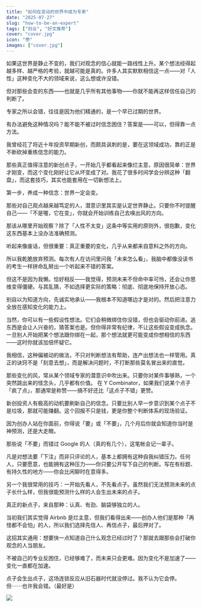 ```yaml
---
title: "如何在变动的世界中成为专家"
date: "2025-07-27"
slug: "how-to-be-an-expert"
tags: ["创业", "好文推荐"]
cover: "cover.jpg"
icon: "😎"
images: ["cover.jpg"]
---
```

如果这世界是静止不变的，我们对观念的信心就能一路线性上升。某个想法经得起越多样、越严格的考验，就越可能是真的。许多人其实默默相信这一点——对「人性」这种变化不大的领域来说，这么想或许没错。



但对那些会变的东西——也就是几乎所有其他事物——你就不能再这样信任自己的判断了。



专家之所以会错，往往是因为他们精通的，是一个早已过期的世界。



有办法避免这种情况吗？能不能不被过时信念困住？答案是——可以，但得靠一点方法。



我曾经花了将近十年投资早期新创，而颇具讽刺的是，要在这领域成功，靠的正是不断砍掉重练信念的能力。



那些真正值得注意的新创点子，一开始几乎都看起来像烂主意，原因很简单：世界才刚变，而这个变化刚好让它从坏变成了对。我花了很多时间学会分辨这种「翻盘」，而这套技巧，其实也能套用在一切新想法上。



第一步，养成一种信念：世界一定会变。



那些对自己观点越来越笃定的人，潜意识里其实是认定世界静止。只要你不时提醒自己——「不是喔，它在变」，你就会开始训练自己去嗅出风的方向。



那该从哪里开始观察？除了「人性不太变」这条中等实用的原则外，很抱歉，变化这东西基本上没办法准确预测。



听起来像废话，但很重要：真正重要的变化，几乎从来都来自意料之外的方向。



所以我乾脆放弃预测。每次有人在访问里问我「未来怎么看」，我脑中都像没读书的考生一样拼命乱掰出一个听起来不错的答案。



但这不是因为我懒。恰好相反——我觉得，预测未来不但命中率可怜，还会让你思维变得僵硬。与其乱猜，不如选择更实际的策略：彻底、彻底地保持开放心态。



别自以为知道方向，先诚实地承认——我根本不知道哪边才是对的。然后把注意力全放在感知变化的能力上。



当然，你可以有一些假设性想法。它们会稍微绑住你没错，但也会驱动你前进。追东西是会让人兴奋的，猜答案也是。但你得非常有纪律，不让这些假设变成执念。
一旦别人开始把某个想法跟你绑在一起，那个想法就更可能变成你想相信的东西——这时你就该加倍怀疑它。



我相信，这种偏被动的做法，不只对判断想法有帮助，连产出想法也一样管用。真正的诀窍不是「刻意去想」，而是解决问题时，不打断那些莫名冒出来的直觉。



那些变化的风，常从某个领域专家的潜意识中吹出来。只要你对某件事够熟，一个突然跳出来的怪念头，几乎都有价值。
在 Y Combinator，如果我们说某个点子「疯了点」，那通常是称赞——搞不好还比「这点子不错」更赞。



新创投资人有极高的动机要刷新自己的信念。只要比别人早一步意识到某个点子不是垃圾，那就可能赚翻。这个回报不只是钱，更是你整个判断体系的现场验证。



因为创办人站在你面前，你得说「要」或「不要」，几个月后你就会知道你当时是神预测，还是大走眼。



那些说「不要」而错过 Google 的人（真的有几个），这笔帐会记一辈子。



凡是对想法要「下注」而非只评论的人，基本上都拥有这种自我纠错压力。任何人，只要愿意，也能拥有这种压力——你只要公开写下自己的判断。写在有标题、有持久性的地方——你会比闲聊时在意得多。



另一个我很常用的技巧：一开始先看人，不先看点子。虽然我们无法预测未来的点子长什么样，但我很能预测什么样的人会生出未来的点子。



真正的新点子，来自那种：认真、有劲、脑袋够独立的人。



当初我们其实觉得 Airbnb 是烂主意，但我们看得出来——创办人他们是那种「再怪都不会怕」的人，所以我们选择先信人、再信点子，最后押对了。



这招其实通用：想要快一点知道自己什么观念已经过时了？那就去跟那些会打破你观念的人当朋友。



不被自己的专业反困住，已经够难了，而未来只会更难。因为变化不是加速了——变化一直都在加速。



点子会生出点子，这场连锁反应从旧石器时代就没停过。我不认为它会停。
但⋯⋯也许我会错。（最好是）




![](https://prod-files-secure.s3.us-west-2.amazonaws.com/112d0858-5090-4d34-a606-b75eb8d65fd2/46476355-9cf3-4e99-9b7a-3531bc426380/1000202064.png?X-Amz-Algorithm=AWS4-HMAC-SHA256&X-Amz-Content-Sha256=UNSIGNED-PAYLOAD&X-Amz-Credential=ASIAZI2LB466VFXFVGHK%2F20250903%2Fus-west-2%2Fs3%2Faws4_request&X-Amz-Date=20250903T211111Z&X-Amz-Expires=3600&X-Amz-Security-Token=IQoJb3JpZ2luX2VjEOT%2F%2F%2F%2F%2F%2F%2F%2F%2F%2FwEaCXVzLXdlc3QtMiJGMEQCIAmrGMzAebHnLpDXAJTELF5vYE3RXssD6muIpd2KvakKAiBYUJHWPhfzOc%2FeTHKYumasrkpBFRuu9zzDaOmM%2F5yB%2Byr%2FAwhNEAAaDDYzNzQyMzE4MzgwNSIM2vq6Aojhp%2BOgrZzVKtwDXyd1QtgQHTJtzuhR1qWzGkW4xiP20wClJVWwvjH8eqZKTsDMeE5so2xqCDgM55eCy44ovvlQ6dxJ8IVxOVPiyF1HZEygnwE8pWwebElFZ0Qs36uZbkqbcM41FkNszw2ZZr2LsEOWkm%2BwYzLvJeFhfRNrJLjoen0BAJ6RbKSWkRT%2Furhikz0wxhp2LGETnDrYCI8iugdK76M0OzlsuVFklE%2BJLvCWmByl1krNHDkQJmuQZlCWisgRybaLjbMuNdF1PcvOthMAxZuFV6W7bXNORv3yTm1LfLRxvXA4Jb4fkts7UAkzxPvyuKHjJPnfI3k3N43q2jCR2h6cF4HtSD8fWvBa4RpYW3xzE2CdMKZ2zfUgpCnHnTuVYLLCRdWTyx80oj%2FUZGTlAkqHlYW9F7X7yb%2FVh%2FO92apv10t%2B565TlE9PjsKbn8yeDrtGMcE9KshMYd6fzV1F%2BqbgLeNLUgoNTCjx3Ff7gWtYx6fL3CcxRcC3APvev0xE3dg0kGKs3NmWVGcXbewmtrt6BRLVWuhbXzrWAQ53zhzCbzkqkIbiAYZIbvgCHivHCeu5c6EGJ8TEYTIzOLZBGSlvQTZx7zhNU6sYEvP2Ba2n3GzgDxfc1e18sFTz5FUpZuYqQ1AwqrTixQY6pgHLEyBzeJJZ7tGbWu3skky%2FGBrxxcc%2Bsk91SbdR2CyFOdC1bo%2BjeVQy4%2B1WRhSArBqiDi1fRfki7UdRe2qG8z2CQx%2FNOhCM%2FiYi3Q7jpQvZ8V4NSaiNGjTxepxuYCO1dAdT1baE926REDqdbCJZJNNRCqaq%2Filie9EOOy6X8FW%2FO3YzCvEN4FT9U9SyHvFsvRNROtXXcym1pafMW3yPmYV4fF5F9WBM&X-Amz-Signature=ba049514d54d9ddb198a1a675c77471c7fa0af88da85a40a0367a6c331a9b4a6&X-Amz-SignedHeaders=host&x-amz-checksum-mode=ENABLED&x-id=GetObject)

